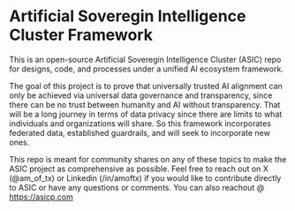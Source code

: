# Artificial Soveregin Intelligence Cluster Framework
This is an open-source Artificial Soveregin Intelligence Cluster (ASIC) repo for designs, code, and processes under a unified AI ecosystem framework. 

The goal of this project is to prove that universally trusted AI alignment can only be achieved via universal data governance and transparency, since there can be no trust between humanity and AI without transparency. That will be a long journey in terms of data privacy since there are limits to what individuals and organizations will share. So this framework incorporates federated data, established guardrails, and will seek to incorporate new ones.    

This repo is meant for community shares on any of these topics to make the ASIC project as comprehensive as possible. Feel free to reach out on X (@am_of_tx) or Linkedin (/in/amoftx) if you would like to contribute directly to ASIC or have any questions or comments.  You can also reachout @ https://asicp.com
